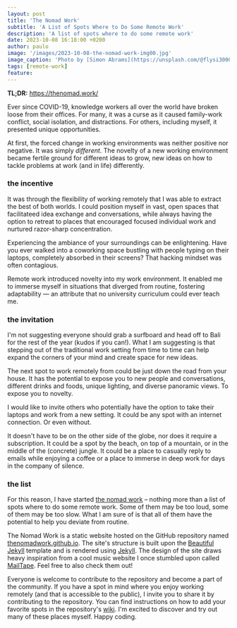 ```yaml
---
layout: post
title: 'The Nomad Work'
subtitle: 'A List of Spots Where to Do Some Remote Work'
description: 'A list of spots where to do some remote work'
date: 2023-10-08 16:18:00 +0200
author: paulo
image: '/images/2023-10-08-the-nomad-work-img00.jpg'
image_caption: 'Photo by [Simon Abrams](https://unsplash.com/@flysi3000?utm_content=creditCopyText&utm_medium=referral&utm_source=unsplash) on [Unsplash](https://unsplash.com/photos/k_T9Zj3SE8k?utm_content=creditCopyText&utm_medium=referral&utm_source=unsplash)'
tags: [remote-work]
feature:
---    
```


<!---
Photo by <a href="https://unsplash.com/@flysi3000?utm_content=creditCopyText&utm_medium=referral&utm_source=unsplash">Simon Abrams</a> on <a href="https://unsplash.com/photos/k_T9Zj3SE8k?utm_content=creditCopyText&utm_medium=referral&utm_source=unsplash">Unsplash</a>
--->

**TL;DR:** <a href="https://thenomad.work/" target="_blank" rel="noopener noreferrer">https://thenomad.work/</a> 


Ever since COVID-19, knowledge workers all over the world have broken loose from their offices. For many, it was a curse as it caused family-work conflict, social isolation, and distractions. For others, including myself, it presented unique opportunities.

At first, the forced change in working environments was neither positive nor negative. It was simply _different_. The novelty of a new working environment became fertile ground for different ideas to grow, new ideas on how to tackle problems at work (and in life) differently.


### the incentive

It was through the flexibility of working remotely that I was able to extract the best of both worlds. I could position myself in vast, open spaces that facilitateed idea exchange and conversations, while always having the option to retreat to places that encouraged focused individual work and nurtured razor-sharp concentration. 

Experiencing the ambiance of your surroundings can be enlightening. Have you ever walked into a coworking space bustling with people typing on their laptops, completely absorbed in their screens? That hacking mindset was often contagious.

Remote work introduced novelty into my work environment. It enabled me to immerse myself in situations that diverged from routine, fostering adaptability — an attribute that no university curriculum could ever teach me.


### the invitation

I'm not suggesting everyone should grab a surfboard and head off to Bali for the rest of the year (kudos if you can!). What I am suggesting is that stepping out of the traditional work setting from time to time can help expand the corners of your mind and create space for new ideas. 

The next spot to work remotely from could be just down the road from your house. It has the potential to expose you to new people and conversations, different drinks and foods, unique lighting, and diverse panoramic views. To expose you to novelty. 

I would like to invite others who potentially have the option to take their laptops and work from a new setting. It could be any spot with an internet connection. Or even without. 

It doesn't have to be on the other side of the globe, nor does it require a subscription. It could be a spot by the beach, on top of a mountain, or in the middle of the (concrete) jungle. It could be a place to casually reply to emails while enjoying a coffee or a place to immerse in deep work for days in the company of silence.

### the list

For this reason, I have started <a href="https://thenomad.work/" target="_blank" rel="noopener noreferrer">the nomad work</a> – nothing more than a list of spots where to do some remote work. Some of them may be too loud, some of them may be too slow. What I am sure of is that all of them have the potential to help you deviate from routine. 

The Nomad Work is a static website hosted on the GitHub repository named <a href="https://github.com/thenomadwork/thenomadwork.github.io" target="_blank" rel="noopener noreferrer">thenomadwork.github.io</a>. The site's structure is built upon the <a href="https://beautifuljekyll.com/" target="_blank" rel="noopener noreferrer">Beautiful Jekyll</a> template and is rendered using <a href="https://jekyllrb.com/" target="_blank" rel="noopener noreferrer">Jekyll</a>. The design of the site draws heavy inspiration from a cool music website I once stumbled upon called <a href="https://www.mailta.pe/" target="_blank" rel="noopener noreferrer">MailTape</a>. Feel free to also check them out!

Everyone is welcome to contribute to the repository and become a part of the community. If you have a spot in mind where you enjoy working remotely (and that is accessible to the public), I invite you to share it by contributing to the repository. You can find instructions on how to add your favorite spots in the repository's <a href="https://github.com/thenomadwork/thenomadwork.github.io/wiki" target="_blank" rel="noopener noreferrer">wiki</a>. I'm excited to discover and try out many of these places myself. Happy coding.